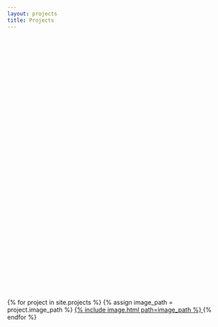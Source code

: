 ```yaml
---
layout: projects
title: Projects
---
```


<link title="timeline-styles" rel="stylesheet" href="https://cdn.knightlab.com/libs/timeline3/latest/css/timeline.css">
<script src="https://cdn.knightlab.com/libs/timeline3/latest/js/timeline.js"></script>

<div id='timeline-embed' style="width: 100%; height: 600px"></div>

<script type="text/javascript">
var timeline_json = {
    "title": {
        "text": {
          "headline": "Awesome Stuff Taylor's Done",
          "text": "Explore the detail pages for more info!"
        }
    },
    "events": [
    {
        "media": {
          "url": "https://res.cloudinary.com/peterson/w_auto,c_scale,dpr_1.0,f_auto,q_auto/projects/abetterpen/betterPenPrototype.png",
          "thumbnail": "https://res.cloudinary.com/peterson/w_auto,c_scale,dpr_1.0,f_auto,q_auto/gear.png",
          "caption": "Rendering of design.",
        },
        "start_date": {
          "year": "2013",
          "month": "12",
          "day": "23"
        },
        "end_date": {
          "year":"2015",
          "month": "5"
          },
        "text": {
           "headline": "<a href='abetterpen'>A Better Pen</a>",
          "text": "I'm a pen snob. Here's what I did about that."
        }
      }
      ]
};
var options = {
    autolink: false
}
  window.timeline = new TL.Timeline('timeline-embed', timeline_json, options)
</script>

<!-- The contents of this for-loop cannot be indented or the comments in image.html
     will be displayed as code in the generated output. --!>
{% for project in site.projects %}
{% assign image_path = project.image_path %}
<a href="{{ project.url }}">
{% include image.html
    path=image_path
%}
</a>
{% endfor %}
